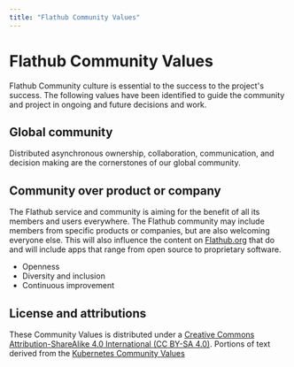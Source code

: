 ```yaml
---
title: "Flathub Community Values"
---
```


# Flathub Community Values

Flathub Community culture is essential to the success to the project's success. The following values have been identified to guide the community and project in ongoing and future decisions and work.

## Global community
Distributed asynchronous ownership, collaboration, communication, and decision making are the cornerstones of our global community.

## Community over product or company
The Flathub service and community is aiming for the benefit of all its members and users everywhere. The Flathub community may include members from specific products or companies, but are also welcoming everyone else. This will also influence the content on [Flathub.org](https://flathub.org/) that do and will include apps that range from open source to proprietary software.


- Openness
- Diversity and inclusion
- Continuous improvement






## License and attributions
These Community Values is distributed under a [Creative Commons Attribution-ShareAlike 4.0 International (CC BY-SA 4.0)](https://creativecommons.org/licenses/by-sa/4.0/).
Portions of text derived from the [Kubernetes Community Values](https://github.com/kubernetes/community/blob/master/values.md)
